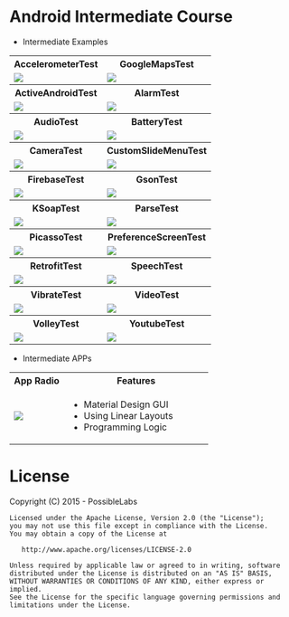 # Android Intermediate Course

* Intermediate Examples

<table>
	<tr>
		<th>AccelerometerTest</th>
		<th>GoogleMapsTest</th>
	</tr>
	<tr>
		<td><img src="https://raw.githubusercontent.com/tiveor/android-intermediate/master/screens/accelerometertest.png"/></td>
		<td><img src="https://raw.githubusercontent.com/tiveor/android-intermediate/master/screens/googlemapstest.png"/></td>
	</tr>
	<tr>
		<th>ActiveAndroidTest</th>
		<th>AlarmTest</th>
	</tr>
	<tr>
		<td><img src="https://raw.githubusercontent.com/tiveor/android-intermediate/master/screens/accelerometertest.png"/></td>
		<td><img src="https://raw.githubusercontent.com/tiveor/android-intermediate/master/screens/googlemapstest.png"/></td>
	</tr>	
	<tr>
		<th>AudioTest</th>
		<th>BatteryTest</th>
	</tr>
	<tr>
		<td><img src="https://raw.githubusercontent.com/tiveor/android-intermediate/master/screens/adudiotest.png"/></td>
		<td><img src="https://raw.githubusercontent.com/tiveor/android-intermediate/master/screens/googlemapstest.png"/></td>
	</tr>	
	<tr>
		<th>CameraTest</th>
		<th>CustomSlideMenuTest</th>
	</tr>
	<tr>
		<td><img src="https://raw.githubusercontent.com/tiveor/android-intermediate/master/screens/cameratest.png"/></td>
		<td><img src="https://raw.githubusercontent.com/tiveor/android-intermediate/master/screens/googlemapstest.png"/></td>
	</tr>	
	<tr>
		<th>FirebaseTest</th>
		<th>GsonTest</th>
	</tr>
	<tr>
		<td><img src="https://raw.githubusercontent.com/tiveor/android-intermediate/master/screens/accelerometertest.png"/></td>
		<td><img src="https://raw.githubusercontent.com/tiveor/android-intermediate/master/screens/googlemapstest.png"/></td>
	</tr>	
	<tr>
		<th>KSoapTest</th>
		<th>ParseTest</th>
	</tr>
	<tr>
		<td><img src="https://raw.githubusercontent.com/tiveor/android-intermediate/master/screens/accelerometertest.png"/></td>
		<td><img src="https://raw.githubusercontent.com/tiveor/android-intermediate/master/screens/googlemapstest.png"/></td>
	</tr>	
	<tr>
		<th>PicassoTest</th>
		<th>PreferenceScreenTest</th>
	</tr>
	<tr>
		<td><img src="https://raw.githubusercontent.com/tiveor/android-intermediate/master/screens/accelerometertest.png"/></td>
		<td><img src="https://raw.githubusercontent.com/tiveor/android-intermediate/master/screens/googlemapstest.png"/></td>
	</tr>	
	<tr>
		<th>RetrofitTest</th>
		<th>SpeechTest</th>
	</tr>
	<tr>
		<td><img src="https://raw.githubusercontent.com/tiveor/android-intermediate/master/screens/accelerometertest.png"/></td>
		<td><img src="https://raw.githubusercontent.com/tiveor/android-intermediate/master/screens/speechtest.png"/></td>
	</tr>
	<tr>
		<th>VibrateTest</th>
		<th>VideoTest</th>
	</tr>
	<tr>
		<td><img src="https://raw.githubusercontent.com/tiveor/android-intermediate/master/screens/accelerometertest.png"/></td>
		<td><img src="https://raw.githubusercontent.com/tiveor/android-intermediate/master/screens/videotest.png"/></td>
	</tr>	
	<tr>
		<th>VolleyTest</th>
		<th>YoutubeTest</th>
	</tr>
		<tr>
		<td><img src="https://raw.githubusercontent.com/tiveor/android-intermediate/master/screens/accelerometertest.png"/></td>
		<td><img src="https://raw.githubusercontent.com/tiveor/android-intermediate/master/screens/youtubetest.png"/></td>
	</tr>	
</table>


* Intermediate APPs


<table>
	<tr>
		<th>App Radio</th>
		<th>Features</th>		
	</tr>
	<tr>
		<td><img src="https://raw.githubusercontent.com/tiveor/android-intermediate/master/screens/accelerometertest.png"/></td>
		<td style="width: 240px"> 
			<ul>
				<li>Material Design GUI</li>
				<li>Using Linear Layouts </li>
				<li>Programming Logic</li>
			</ul>
		</td>
	</tr>	
</table>


# License
Copyright (C) 2015 - PossibleLabs

```
Licensed under the Apache License, Version 2.0 (the "License");
you may not use this file except in compliance with the License.
You may obtain a copy of the License at

   http://www.apache.org/licenses/LICENSE-2.0

Unless required by applicable law or agreed to in writing, software
distributed under the License is distributed on an "AS IS" BASIS,
WITHOUT WARRANTIES OR CONDITIONS OF ANY KIND, either express or implied.
See the License for the specific language governing permissions and
limitations under the License.
```
